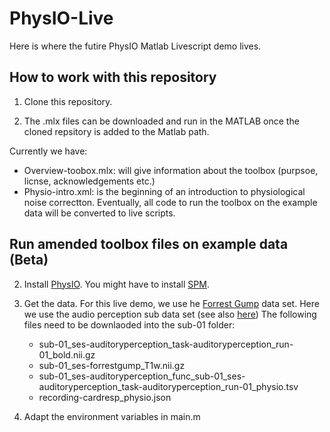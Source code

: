 # PhysIO-Live
Here is where the futire PhysIO Matlab Livescript demo lives.

## How to work with this repository
1. Clone this repository.

2. The .mlx files can be downloaded and run in the MATLAB once the cloned repsitory is added to the Matlab path.

Currently we have:
   - Overview-toobox.mlx: will give information about the toolbox (purpsoe, licnse, acknowledgements etc.)
   - Physio-intro.xml: is the beginning of an introduction to physiological noise correctton. Eventually, all code to run the toolbox on the example data will be converted to live scripts.

## Run amended toolbox files on example data (Beta)
2. Install [PhysIO](https://github.com/translationalneuromodeling/tapas/tree/master/PhysIO). You might have to install [SPM](https://www.fil.ion.ucl.ac.uk/spm/).
   
3. Get the data. 
   For this live demo, we use he [Forrest Gump](https://openneuro.org/datasets/ds000113/versions/1.3.0) data set. Here we use the audio perception sub data set (see also [here](https://www.studyforrest.org/data.html))
   The following files need to be downlaoded into the sub-01 folder:
   - sub-01_ses-auditoryperception_task-auditoryperception_run-01_bold.nii.gz
   - sub-01_ses-forrestgump_T1w.nii.gz
   - sub-01_ses-auditoryperception_func_sub-01_ses-auditoryperception_task-auditoryperception_run-01_physio.tsv
   - recording-cardresp_physio.json
 
4. Adapt the environment variables  in main.m
